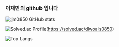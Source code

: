 ### 이재민의 github 입니다
![ljm0850 GitHub stats](https://github-readme-stats.vercel.app/api?username=ljm0850&show_icons=true&theme=highcontrast)

![Solved.ac Profile](http://mazassumnida.wtf/api/generate_badge?boj=dlwoals0850)(https://solved.ac/dlwoals0850)

![Top Langs](https://github-readme-stats.vercel.app/api/top-langs/?username=ljm0850&layout=Demo&theme=highcontrast)

<!--
**ljm0850/ljm0850** is a ✨ _special_ ✨ repository because its `README.md` (this file) appears on your GitHub profile.

Here are some ideas to get you started:

- 🔭 I’m currently working on ...
- 🌱 I’m currently learning ...
- 👯 I’m looking to collaborate on ...
- 🤔 I’m looking for help with ...
- 💬 Ask me about ...
- 📫 How to reach me: ...
- 😄 Pronouns: ...
- ⚡ Fun fact: ...
-->
